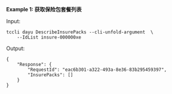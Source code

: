**Example 1: 获取保险包套餐列表**



Input: 

```
tccli dayu DescribeInsurePacks --cli-unfold-argument  \
    --IdList insure-000000xe
```

Output: 
```
{
    "Response": {
        "RequestId": "eac6b301-a322-493a-8e36-83b295459397",
        "InsurePacks": []
    }
}
```

